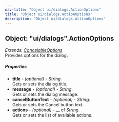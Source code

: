 ```yaml
---
nav-title: "Object ui/dialogs.ActionOptions"
title: "Object ui/dialogs.ActionOptions"
description: "Object ui/dialogs.ActionOptions"
---
```

## Object: "ui/dialogs".ActionOptions  
_Extends:_ [_CancelableOptions_](../../ui/dialogs/CancelableOptions.md)  
Provides options for the dialog.

##### Properties
 - **title** - _(optional)_ - _String_.    
  Gets or sets the dialog title.
 - **message** - _(optional)_ - _String_.    
  Gets or sets the dialog message.
 - **cancelButtonText** - _(optional)_ - _String_.    
  Gets or sets the Cancel button text.
 - **actions** - _(optional)_ - __ of _String_.    
  Gets or sets the list of available actions.
